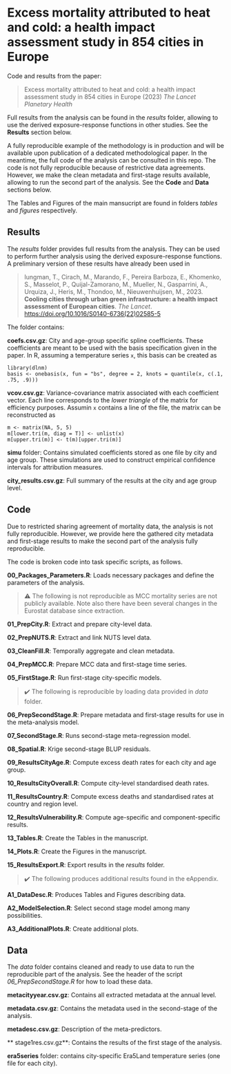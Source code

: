 # Excess mortality attributed to heat and cold: a health impact assessment study in 854 cities in Europe
 
Code and results from the paper:

> Excess mortality attributed to heat and cold: a health impact assessment study in 854 cities in Europe (2023) *The Lancet Planetary Health*

Full results from the analysis can be found in the *results* folder, allowing to use the derived exposure-response functions in other studies. See the **Results** section below.

A fully reproducible example of the methodology is in production and will be available upon publication of a dedicated methodological paper. In the meantime, the full code of the analysis can be consulted in this repo. The code is not fully reproducible because of restrictive data agreements. However, we make the clean metadata and first-stage results available, allowing to run the second part of the analysis. See the **Code** and **Data** sections below. 

The Tables and Figures of the main mansucript are found in folders *tables* and *figures* respectively.

## Results

The *results* folder provides full results from the analysis. They can be used to perform further analysis using the derived exposure-response functions. A preliminary version of these results have already been used in 

> Iungman, T., Cirach, M., Marando, F., Pereira Barboza, E., Khomenko, S., Masselot, P., Quijal-Zamorano, M., Mueller, N., Gasparrini, A., Urquiza, J., Heris, M., Thondoo, M., Nieuwenhuijsen, M., 2023. **Cooling cities through urban green infrastructure: a health impact assessment of European cities**. *The Lancet*. https://doi.org/10.1016/S0140-6736(22)02585-5

The folder contains:

**coefs.csv.gz**: City and age-group specific spline coefficients. These coefficients are meant to be used with the basis specification given in the paper. In R, assuming a temperature series `x`, this basis can be created as

```
library(dlnm)
basis <- onebasis(x, fun = "bs", degree = 2, knots = quantile(x, c(.1, .75, .9)))
```

**vcov.csv.gz**: Variance-covariance matrix associated with each coefficient vector. Each line corresponds to the *lower triangle* of the matrix for efficiency purposes. Assumin `x` contains a line of the file, the matrix can be reconstructed as

```
m <- matrix(NA, 5, 5)
m[lower.tri(m, diag = T)] <- unlist(x)
m[upper.tri(m)] <- t(m)[upper.tri(m)]
```

**simu** folder: Contains simulated coefficients stored as one file by city and age group. These simulations are used to construct empirical confidence intervals for attribution measures.

**city_results.csv.gz**: Full summary of the results at the city and age group level.

## Code

Due to restricted sharing agreement of mortality data, the analysis is not fully reproducible. However, we provide here the gathered city metadata and first-stage results to make the second part of the analysis fully reproducible. 

The code is broken code into task specific scripts, as follows.

**00_Packages_Parameters.R**: Loads necessary packages and define the parameters of the analysis.

> :warning: The following is not reproducible as MCC mortality series are not publicly available. Note also there have been several changes in the Eurostat database since extraction.

**01_PrepCity.R**: Extract and prepare city-level data.

**02_PrepNUTS.R**: Extract and link NUTS level data.

**03_CleanFill.R**: Temporally aggregate and clean metadata.

**04_PrepMCC.R**: Prepare MCC data and first-stage time series.

**05_FirstStage.R**: Run first-stage city-specific models.

> :heavy_check_mark: The following is reproducible by loading data provided in *data* folder. 

**06_PrepSecondStage.R**: Prepare metadata and first-stage results for use in the meta-analysis model.

**07_SecondStage.R**: Runs second-stage meta-regression model.

**08_Spatial.R**: Krige second-stage BLUP residuals.

**09_ResultsCityAge.R**: Compute excess death rates for each city and age group.

**10_ResultsCityOverall.R**: Compute city-level standardised death rates.

**11_ResultsCountry.R**: Compute excess deaths and standardised rates at country and region level.

**12_ResultsVulnerability.R**: Compute age-specific and component-specific results.

**13_Tables.R**: Create the Tables in the manuscript.

**14_Plots.R**: Create the Figures in the manuscript.

**15_ResultsExport.R**: Export results in the *results* folder.

> :heavy_check_mark: The following produces additional results found in the eAppendix. 

**A1_DataDesc.R**: Produces Tables and Figures describing data.

**A2_ModelSelection.R**: Select second stage model among many possibilities.

**A3_AdditionalPlots.R**: Create additional plots.

## Data

The *data* folder contains cleaned and ready to use data to run the reproducible part of the analysis. See the header of the script *06_PrepSecondStage.R* for how to load these data.

**metacityyear.csv.gz**: Contains all extracted metadata at the annual level.

**metadata.csv.gz**: Contains the metadata used in the second-stage of the analysis. 

**metadesc.csv.gz**: Description of the meta-predictors.

** stage1res.csv.gz**: Contains the results of the first stage of the analysis.

**era5series** folder: contains city-specific Era5Land temperature series (one file for each city).
